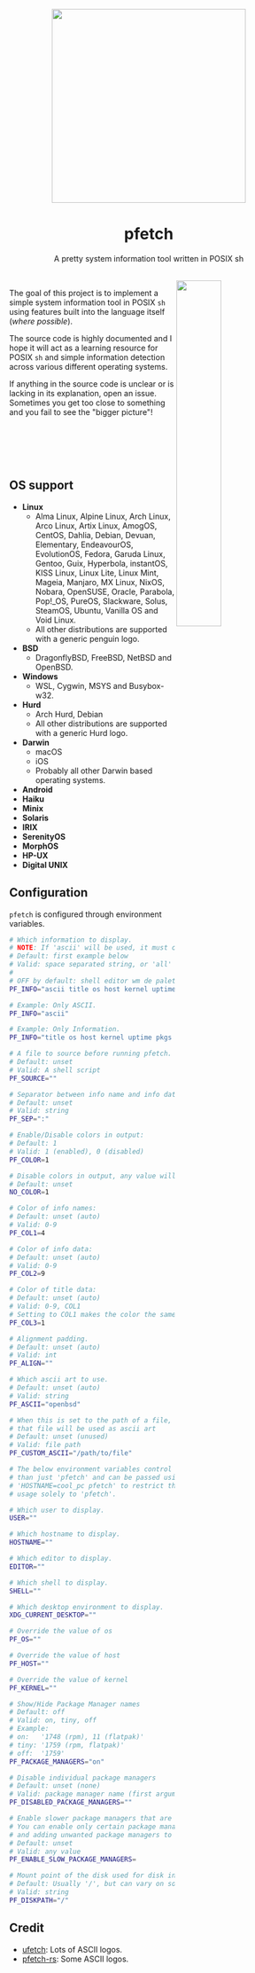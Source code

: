<p align="center"><img src="https://user-images.githubusercontent.com/6799467/65944518-68834d80-e421-11e9-9b14-6ca26a16108a.png" width="350px"></p>
<h1 align="center">pfetch</h1>
<p align="center">A pretty system information tool written in POSIX sh</p><br>

<img src="https://user-images.githubusercontent.com/6799467/65945384-5bfff480-e423-11e9-863e-4e7cf16eb648.png" width="40%" align="right">

The goal of this project is to implement a simple system
information tool in POSIX `sh` using features built into
the language itself (*where possible*).

The source code is highly documented and I hope it will
act as a learning resource for POSIX `sh` and simple
information detection across various different operating
systems.

If anything in the source code is unclear or is lacking
in its explanation, open an issue. Sometimes you get too
close to something and you fail to see the "bigger
picture"!

<br>
<br>
<br>
<br>

## OS support

- **Linux**
    - Alma Linux, Alpine Linux, Arch Linux, Arco Linux, Artix Linux, AmogOS, CentOS, Dahlia, Debian, Devuan, Elementary, EndeavourOS, EvolutionOS, Fedora, Garuda Linux, Gentoo, Guix, Hyperbola, instantOS, KISS Linux, Linux Lite, Linux Mint, Mageia, Manjaro, MX Linux, NixOS, Nobara, OpenSUSE, Oracle, Parabola, Pop!\_OS, PureOS, Slackware, Solus, SteamOS, Ubuntu, Vanilla OS and Void Linux.
    - All other distributions are supported with a generic penguin logo.
- **BSD**
    - DragonflyBSD, FreeBSD, NetBSD and OpenBSD.
- **Windows**
    - WSL, Cygwin, MSYS and Busybox-w32.
- **Hurd**
    - Arch Hurd, Debian
    - All other distributions are supported with a generic Hurd logo.
- **Darwin**
    - macOS
    - iOS
    - Probably all other Darwin based operating systems.
- **Android**
- **Haiku**
- **Minix**
- **Solaris**
- **IRIX**
- **SerenityOS**
- **MorphOS**
- **HP-UX**
- **Digital UNIX**

## Configuration

`pfetch` is configured through environment variables.

```sh
# Which information to display.
# NOTE: If 'ascii' will be used, it must come first.
# Default: first example below
# Valid: space separated string, or 'all'
#
# OFF by default: shell editor wm de palette disk term resolution cpus
PF_INFO="ascii title os host kernel uptime pkgs memory"

# Example: Only ASCII.
PF_INFO="ascii"

# Example: Only Information.
PF_INFO="title os host kernel uptime pkgs memory"

# A file to source before running pfetch.
# Default: unset
# Valid: A shell script
PF_SOURCE=""

# Separator between info name and info data.
# Default: unset
# Valid: string
PF_SEP=":"

# Enable/Disable colors in output:
# Default: 1
# Valid: 1 (enabled), 0 (disabled)
PF_COLOR=1

# Disable colors in output, any value will disable colors.
# Default: unset
NO_COLOR=1

# Color of info names:
# Default: unset (auto)
# Valid: 0-9
PF_COL1=4

# Color of info data:
# Default: unset (auto)
# Valid: 0-9
PF_COL2=9

# Color of title data:
# Default: unset (auto)
# Valid: 0-9, COL1
# Setting to COL1 makes the color the same as COL1
PF_COL3=1

# Alignment padding.
# Default: unset (auto)
# Valid: int
PF_ALIGN=""

# Which ascii art to use.
# Default: unset (auto)
# Valid: string
PF_ASCII="openbsd"

# When this is set to the path of a file,
# that file will be used as ascii art
# Default: unset (unused)
# Valid: file path
PF_CUSTOM_ASCII="/path/to/file"

# The below environment variables control more
# than just 'pfetch' and can be passed using
# 'HOSTNAME=cool_pc pfetch' to restrict their
# usage solely to 'pfetch'.

# Which user to display.
USER=""

# Which hostname to display.
HOSTNAME=""

# Which editor to display.
EDITOR=""

# Which shell to display.
SHELL=""

# Which desktop environment to display.
XDG_CURRENT_DESKTOP=""

# Override the value of os
PF_OS=""

# Override the value of host
PF_HOST=""

# Override the value of kernel
PF_KERNEL=""

# Show/Hide Package Manager names
# Default: off
# Valid: on, tiny, off
# Example:
# on:   '1748 (rpm), 11 (flatpak)'
# tiny: '1759 (rpm, flatpak)'
# off:  '1759'
PF_PACKAGE_MANAGERS="on"

# Disable individual package managers
# Default: unset (none)
# Valid: package manager name (first argument passed to the count_pkg function)
PF_DISABLED_PACKAGE_MANAGERS=""

# Enable slower package managers that are disabled by default.
# You can enable only certain package managers by setting this
# and adding unwanted package managers to PF_DISABLED_PACKAGE_MANAGERS.
# Default: unset
# Valid: any value
PF_ENABLE_SLOW_PACKAGE_MANAGERS=

# Mount point of the disk used for disk info
# Default: Usually '/', but can vary on some operating systems.
# Valid: string
PF_DISKPATH="/"
```

## Credit

- [ufetch](https://gitlab.com/jschx/ufetch): Lots of ASCII logos.
- [pfetch-rs](https://github.com/Gobidev/pfetch-rs): Some ASCII logos.

